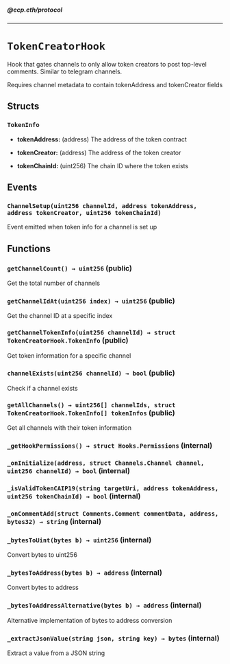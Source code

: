 ##### @ecp.eth/protocol

----

# `TokenCreatorHook`

Hook that gates channels to only allow token creators to post top-level comments. Similar to telegram channels.


Requires channel metadata to contain tokenAddress and tokenCreator fields

## Structs

### `TokenInfo`


- **tokenAddress:** (address) The address of the token contract



- **tokenCreator:** (address) The address of the token creator



- **tokenChainId:** (uint256) The chain ID where the token exists





## Events

### `ChannelSetup(uint256 channelId, address tokenAddress, address tokenCreator, uint256 tokenChainId)`

Event emitted when token info for a channel is set up





## Functions

### `getChannelCount() → uint256` (public)

Get the total number of channels




### `getChannelIdAt(uint256 index) → uint256` (public)

Get the channel ID at a specific index




### `getChannelTokenInfo(uint256 channelId) → struct TokenCreatorHook.TokenInfo` (public)

Get token information for a specific channel




### `channelExists(uint256 channelId) → bool` (public)

Check if a channel exists




### `getAllChannels() → uint256[] channelIds, struct TokenCreatorHook.TokenInfo[] tokenInfos` (public)

Get all channels with their token information




### `_getHookPermissions() → struct Hooks.Permissions` (internal)





### `_onInitialize(address, struct Channels.Channel channel, uint256 channelId) → bool` (internal)





### `_isValidTokenCAIP19(string targetUri, address tokenAddress, uint256 tokenChainId) → bool` (internal)





### `_onCommentAdd(struct Comments.Comment commentData, address, bytes32) → string` (internal)





### `_bytesToUint(bytes b) → uint256` (internal)

Convert bytes to uint256




### `_bytesToAddress(bytes b) → address` (internal)

Convert bytes to address




### `_bytesToAddressAlternative(bytes b) → address` (internal)

Alternative implementation of bytes to address conversion




### `_extractJsonValue(string json, string key) → bytes` (internal)

Extract a value from a JSON string






